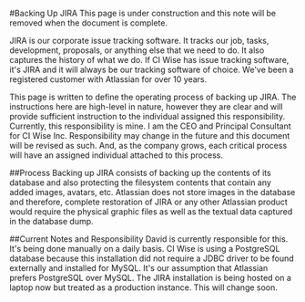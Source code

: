 #Backing Up JIRA 
This page is under construction and this note will be removed when the document is complete.

JIRA is our corporate issue tracking software. It tracks our job, tasks, development, proposals, or anything else that we need to do. It also captures the history of what we do. If CI Wise has issue tracking software, it's JIRA and it will always be our tracking software of choice. We've been a registered customer with Atlassian for over 10 years.

This page is written to define the operating process of backing up JIRA. The instructions here are high-level in nature, however they are clear and will provide sufficient instruction to the individual assigned this responsibility. Currently, this responsibility is mine. I am the CEO and Principal Consultant for CI Wise Inc. Responsibility may change in the future and this document will be revised as such. And, as the company grows, each critical process will have an assigned individual attached to this process.

##Process
Backing up JIRA consists of backing up the contents of its database and also protecting the filesystem contents that contain any added images, avatars, etc. Atlassian does not store images in the database and therefore, complete restoration of JIRA or any other Atlassian product would require the physical graphic files as well as the textual data captured in the database dump.

##Current Notes and Responsibility 
David is currently responsible for this. It's being done manually on a daily basis. CI Wise is using a PostgreSQL database because this installation did not require a JDBC driver to be found externally and installed for MySQL. It's our assumption that Atlassian prefers PostgreSQL over MySQL. The JIRA installation is being hosted on a laptop now but treated as a production instance. This will change soon. 
